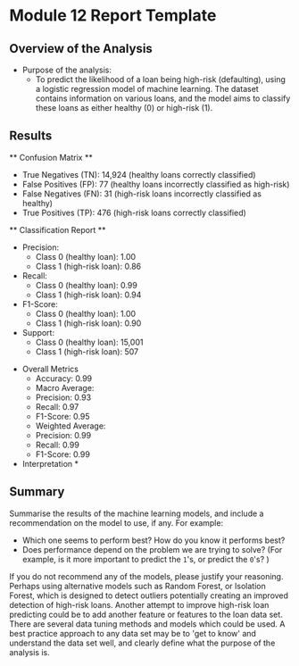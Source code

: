 # Module 12 Report Template

## Overview of the Analysis

* Purpose of the analysis:
    * To predict the likelihood of a loan being high-risk (defaulting), using a logistic regression model of machine learning. The dataset contains information on various loans, and the model aims to classify these loans as either healthy (0) or high-risk (1).

## Results
** Confusion Matrix **
![]()
- True Negatives (TN): 14,924 (healthy loans correctly classified)
- False Positives (FP): 77 (healthy loans incorrectly classified as high-risk)
- False Negatives (FN): 31 (high-risk loans incorrectly classified as healthy)
- True Positives (TP): 476 (high-risk loans correctly classified)

** Classification Report **
![]()
- Precision:
  - Class 0 (healthy loan): 1.00
  - Class 1 (high-risk loan): 0.86
- Recall:
  - Class 0 (healthy loan): 0.99
  - Class 1 (high-risk loan): 0.94
- F1-Score:
  - Class 0 (healthy loan): 1.00
  - Class 1 (high-risk loan): 0.90
- Support:
  - Class 0 (healthy loan): 15,001
  - Class 1 (high-risk loan): 507
* Overall Metrics
  - Accuracy: 0.99
  - Macro Average:
   - Precision: 0.93
   - Recall: 0.97
   - F1-Score: 0.95
  - Weighted Average:
   - Precision: 0.99
   - Recall: 0.99
   - F1-Score: 0.99
* Interpretation *
  

## Summary

Summarise the results of the machine learning models, and include a recommendation on the model to use, if any. For example:

* Which one seems to perform best? How do you know it performs best?
* Does performance depend on the problem we are trying to solve? (For example, is it more important to predict the `1`'s, or predict the `0`'s? )

If you do not recommend any of the models, please justify your reasoning.
Perhaps using alternative models such as Random Forest, or Isolation Forest, which is designed to detect outliers potentially creating an improved detection of high-risk loans.  Another attempt to improve high-risk loan predicting could be to add another feature or features to the loan data set.  There are several data tuning methods and models which could be used.  A best practice approach to any data set may be to 'get to know' and understand the data set well, and clearly define what the purpose of the analysis is. 
